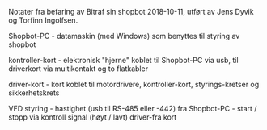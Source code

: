 Notater fra befaring av Bitraf sin shopbot 2018-10-11, utført av Jens Dyvik og Torfinn Ingolfsen.

 Shopbot-PC 	- datamaskin (med Windows) som benyttes til styring av shopbot

 kontroller-kort	- elektronisk "hjerne" koblet til Shopbot-PC via usb, til driverkort via multikontakt og to flatkabler

 driver-kort	- kort koblet til motordrivere, kontroller-kort, styrings-kretser og sikkerhetskrets

 VFD styring	- hastighet (usb til RS-485 eller -442) fra Shopbot-PC
		- start / stopp via kontroll signal (høyt / lavt) driver-fra kort
